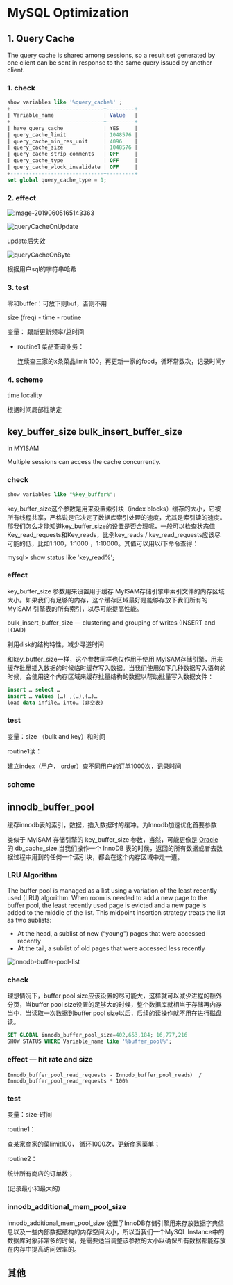 # MySQL Optimization

## 1. Query Cache

The query cache is shared among sessions, so a result set generated by one client can be sent in response to the same query issued by another client.

### 1. check

```sql
show variables like '%query_cache%' ;
+------------------------------+---------+
| Variable_name                | Value   |
+------------------------------+---------+
| have_query_cache             | YES     |
| query_cache_limit            | 1048576 |
| query_cache_min_res_unit     | 4096    |
| query_cache_size             | 1048576 |
| query_cache_strip_comments   | OFF     |
| query_cache_type             | OFF     |
| query_cache_wlock_invalidate | OFF     |
+------------------------------+---------+
set global query_cache_type = 1;
```

### 2. effect

![image-20190605165143363](aca_3.assets/image-20190605165143363.png)

![queryCacheOnUpdate](aca_3.assets/queryCacheOnUpdate-9700074.png)

update后失效

![queryCacheOnByte](aca_3.assets/queryCacheOnByte-9700074.png)

根据用户sql的字符串哈希

### 3. test 

零和buffer：可放下则buf，否则不用

size (freq) - time - routine

变量： 跟新更新频率/总时间

- routine1 菜品查询业务：

  连续查三家的x条菜品limit 100，再更新一家的food，循环常数次，记录时间y

### 4. scheme

time locality

根据时间局部性确定

## key_buffer_size  bulk_insert_buffer_size 

in MYISAM

Multiple sessions can access the cache concurrently.

### check

```sql
show variables like "%key_buffer%";
```

key_buffer_size这个参数是用来设置索引块（index blocks）缓存的大小，它被所有线程共享，严格说是它决定了数据库索引处理的速度，尤其是索引读的速度。那我们怎么才能知道key_buffer_size的设置是否合理呢，一般可以检查状态值Key_read_requests和Key_reads，比例key_reads / key_read_requests应该尽可能的低，比如1:100，1:1000 ，1:10000。其值可以用以i下命令查得：

mysql> show status like 'key_read%';

### effect

key_buffer_size 参数用来设置用于缓存 MyISAM存储引擎中索引文件的内存区域大小。如果我们有足够的内存，这个缓存区域最好是能够存放下我们所有的 MyISAM 引擎表的所有索引，以尽可能提高性能。

bulk_insert_buffer_size — clustering and grouping of writes  (INSERT and LOAD)

利用disk的结构特性，减少寻道时间

和key_buffer_size一样，这个参数同样也仅作用于使用 MyISAM存储引擎，用来缓存批量插入数据的时候临时缓存写入数据。当我们使用如下几种数据写入语句的时候，会使用这个内存区域来缓存批量结构的数据以帮助批量写入数据文件：

```sql
insert … select …
insert … values (…) ,(…),(…)…
load data infile… into… (非空表)
```

### test

变量：size （bulk and key）和时间

routine1读：

建立index（用户， order）查不同用户的订单1000次，记录时间

### scheme

## innodb_buffer_pool

缓存innodb表的索引，数据，插入数据时的缓冲。为Innodb加速优化首要参数

类似于 MyISAM 存储引擎的 key_buffer_size 参数，当然，可能更像是 [Oracle](http://www.2cto.com/database/Oracle/) 的 db_cache_size.当我们操作一个 InnoDB 表的时候，返回的所有数据或者去数据过程中用到的任何一个索引块，都会在这个内存区域中走一遭。

### LRU Algorithm

The buffer pool is managed as a list using a variation of the least recently used (LRU) algorithm. When room is needed to add a new page to the buffer pool, the least recently used page is evicted and a new page is added to the middle of the list. This midpoint insertion strategy treats the list as two sublists:

- At the head, a sublist of new (“young”) pages that were accessed recently
- At the tail, a sublist of old pages that were accessed less recently

![innodb-buffer-pool-list](aca_3.assets/innodb-buffer-pool-list.png)

### check

理想情况下，buffer pool size应该设置的尽可能大，这样就可以减少进程的额外分页，当buffer pool size设置的足够大的时候，整个数据库就相当于存储再内存当中，当读取一次数据到buffer pool size以后，后续的读操作就不用在进行磁盘读。

```sql
SET GLOBAL innodb_buffer_pool_size=402,653,184; 16,777,216
SHOW STATUS WHERE Variable_name like '%buffer_pool%';
```

### effect — hit rate and size

``Innodb_buffer_pool_read_requests - Innodb_buffer_pool_reads） / Innodb_buffer_pool_read_requests * 100%``

### test

变量：size-时间

routine1：

查某家商家的菜limit100， 循环1000次，更新商家菜单；

routine2：

统计所有商店的订单数；

(记录最小和最大的)

### innodb_additional_mem_pool_size

innodb_additional_mem_pool_size 设置了InnoDB存储引擎用来存放数据字典信息以及一些内部数据结构的内存空间大小，所以当我们一个MySQL Instance中的数据库对象非常多的时候，是需要适当调整该参数的大小以确保所有数据都能存放在内存中提高访问效率的。



## 其他

